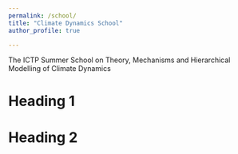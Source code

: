 ```yaml
---
permalink: /school/
title: "Climate Dynamics School"
author_profile: true

---
```


The ICTP Summer School on Theory, Mechanisms and Hierarchical Modelling of Climate Dynamics

Heading 1
======

Heading 2
======
